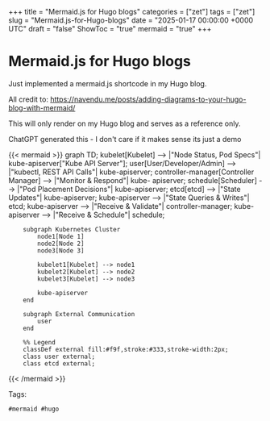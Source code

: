 +++
title = "Mermaid.js for Hugo blogs"
categories = ["zet"]
tags = ["zet"]
slug = "Mermaid.js-for-Hugo-blogs"
date = "2025-01-17 00:00:00 +0000 UTC"
draft = "false"
ShowToc = "true"
mermaid = "true"
+++

# Mermaid.js for Hugo blogs

Just implemented a mermaid.js shortcode in my Hugo blog.

All credit to:
<https://navendu.me/posts/adding-diagrams-to-your-hugo-blog-with-mermaid/>

This will only render on my Hugo blog and serves as a reference only.

ChatGPT generated this - I don't care if it makes sense its just a demo

{{< mermaid >}} graph TD; kubelet[Kubelet] --> |"Node Status, Pod Specs"|
kube-apiserver["Kube API Server"]; user[User/Developer/Admin] --> |"kubectl,
REST API Calls"| kube-apiserver; controller-manager[Controller Manager] -->
|"Monitor & Respond"| kube- apiserver; schedule[Scheduler] --> |"Pod Placement
Decisions"| kube-apiserver; etcd[etcd] --> |"State Updates"| kube-apiserver;
kube-apiserver --> |"State Queries & Writes"| etcd; kube-apiserver --> |"Receive
& Validate"| controller-manager; kube-apiserver --> |"Receive & Schedule"|
schedule;

        subgraph Kubernetes Cluster
            node1[Node 1]
            node2[Node 2]
            node3[Node 3]

            kubelet1[Kubelet] --> node1
            kubelet2[Kubelet] --> node2
            kubelet3[Kubelet] --> node3

            kube-apiserver
        end

        subgraph External Communication
            user
        end

        %% Legend
        classDef external fill:#f9f,stroke:#333,stroke-width:2px;
        class user external;
        class etcd external;

{{< /mermaid >}}

Tags:

    #mermaid #hugo
